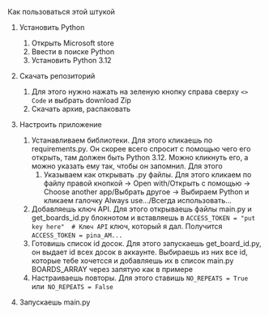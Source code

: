 Как пользоваться этой штукой

1. Установить Python
    1. Открыть Microsoft store
    2. Ввести в поиске Python
    3. Установить Python 3.12 
  
2. Скачать репозиторий 
    1. Для этого нужно нажать на зеленую кнопку справа сверху `<> Code` и выбрать download Zip
    2. Скачать архив, распаковать

3. Настроить приложение 
    1. Устанавливаем библиотеки. Для этого кликаешь по requirements.py. Он скорее всего спросит с помощью чего его открыть, там должен быть Python 3.12. Можно кликнуть его, а можно указать ему так, чтобы он запомнил. Для этого
        1. Указываем как открывать .py файлы. Для этого кликаем по файлу правой кнопкой -> Open with/Открыть с помощью -> Choose another app/Выбрать другое -> Выбираем Python и кликаем галочку Always use.../Всегда использовать...
    2. Добавляешь ключ API. Для этого открываешь файлы main.py и get_boards_id.py блокнотом и вставляешь в `ACCESS_TOKEN = "put key here"  # Ключ API` ключ, который я дал. Получится `ACCESS_TOKEN = pina_AM...`
    3. Готовишь список id досок. Для этого запускаешь get_board_id.py, он выдает id всех досок в аккаунте. Выбираешь из них все id, которые тебе хочетсся и добавляешь их в список main.py BOARDS_ARRAY через запятую как в примере
    4. Настраиваешь повторы. Для этого ставишь `NO_REPEATS = True `или` NO_REPEATS = False`

4. Запускаешь main.py 